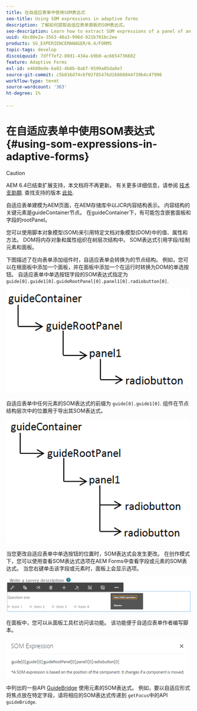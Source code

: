 ```yaml
---
title: 在自适应表单中使用SOM表达式
seo-title: Using SOM expressions in adaptive forms
description: 了解如何提取自适应表单面板的SOM表达式。
seo-description: Learn how to extract SOM expressions of a panel of an adaptive form.
uuid: 4bc80e2a-3563-48a3-996d-021b701bc2ee
products: SG_EXPERIENCEMANAGER/6.4/FORMS
topic-tags: develop
discoiquuid: 7dff7ef2-80d1-434a-b9b0-ac6654736602
feature: Adaptive Forms
exl-id: e4680ede-6a02-4b8b-8a6f-9599a05da8e7
source-git-commit: c5b816d74c6f02f85476d16868844f39b4c47996
workflow-type: tm+mt
source-wordcount: '363'
ht-degree: 1%

---
```


# 在自适应表单中使用SOM表达式 {#using-som-expressions-in-adaptive-forms}

>[!CAUTION]
>
>AEM 6.4已结束扩展支持，本文档将不再更新。 有关更多详细信息，请参阅 [技术支助期](https://helpx.adobe.com/cn/support/programs/eol-matrix.html). 查找支持的版本 [此处](https://experienceleague.adobe.com/docs/).

自适应表单建模为AEM页面，在AEM存储库中以JCR内容结构表示。 内容结构的关键元素是guideContainer节点。 在guideContainer下，有可能包含嵌套面板和字段的rootPanel。

您可以使用脚本对象模型(SOM)来引用特定文档对象模型(DOM)中的值、属性和方法。 DOM将内存对象和属性组织在树层次结构中。 SOM表达式引用字段/绘制元素和面板。

下图描述了在向表单添加组件时，自适应表单会转换为的节点结构。 例如，您可以在根面板中添加一个面板，并在面板中添加一个在运行时转换为DOM的单选按钮。 自适应表单中单选按钮字段的SOM表达式指定为 `guide[0].guide1[0].guideRootPanel[0].panel1[0].radiobutton[0]`.

![DOM树](assets/hierarchy-1.png)

自适应表单中任何元素的SOM表达式的前缀为 `guide[0].guide1[0]`. 组件在节点结构层次中的位置用于导出其SOM表达式。

![带有两个单选按钮的DOM树](assets/hierarchy_radio_button.png)

当您更改自适应表单中单选按钮的位置时，SOM表达式会发生更改。 在创作模式下，您可以使用查看SOM表达式选项在AEM Forms中查看字段或元素的SOM表达式。 当您右键单击该字段或元素时，面板上会显示选项。

![在自适应表单中提取SOM表达式](assets/som-expressions.png)

在面板中，您可以从面板工具栏访问该功能。 该功能便于自适应表单作者编写脚本。

![使用面板工具栏提取SOM表达式](assets/som-expression.png)

中列出的一些API [GuideBridge](https://helpx.adobe.com/aem-forms/6/javascript-api/GuideBridge.md) 使用元素的SOM表达式。 例如，要以自适应形式将焦点放在特定字段，请将相应的SOM表达式传递到 `getFocus`中的API `guideBridge`.
